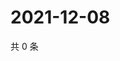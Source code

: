 # 2021-12-08

共 0 条

<!-- BEGIN WEIBO -->
<!-- 最后更新时间 Wed Dec 08 2021 05:08:14 GMT+0800 (China Standard Time) -->

<!-- END WEIBO -->
